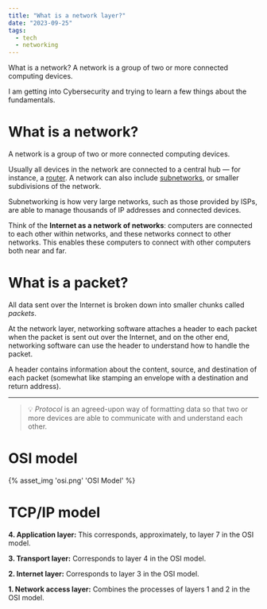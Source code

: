 ```yaml
---
title: "What is a network layer?"
date: "2023-09-25"
tags:
  - tech
  - networking
---
```


What is a network? A network is a group of two or more connected computing devices.

<!-- excerpt -->

I am getting into Cybersecurity and trying to learn a few things about the fundamentals.

# What is a network?

A network is a group of two or more connected computing devices.

Usually all devices in the network are connected to a central hub — for instance, a [router](https://www.cloudflare.com/learning/network-layer/what-is-a-router/). A network can also include [subnetworks](https://www.cloudflare.com/learning/network-layer/what-is-a-subnet/), or smaller subdivisions of the network.

Subnetworking is how very large networks, such as those provided by ISPs, are able to manage thousands of IP addresses and connected devices.

Think of the **Internet as a network of networks**: computers are connected to each other within networks, and these networks connect to other networks. This enables these computers to connect with other computers both near and far.

# What is a packet?

All data sent over the Internet is broken down into smaller chunks called _packets_.

At the network layer, networking software attaches a header to each packet when the packet is sent out over the Internet, and on the other end, networking software can use the header to understand how to handle the packet.

A header contains information about the content, source, and destination of each packet (somewhat like stamping an envelope with a destination and return address).

---

> 💡 <em>Protocol</em> is an agreed-upon way of formatting data so that two or more devices are able to communicate with and understand each other.

# OSI model

{% asset_img 'osi.png' 'OSI Model' %}

# TCP/IP model

**4. Application layer:** This corresponds, approximately, to layer 7 in the OSI model.

**3. Transport layer:** Corresponds to layer 4 in the OSI model.

**2. Internet layer:** Corresponds to layer 3 in the OSI model.

**1. Network access layer:** Combines the processes of layers 1 and 2 in the OSI model.
